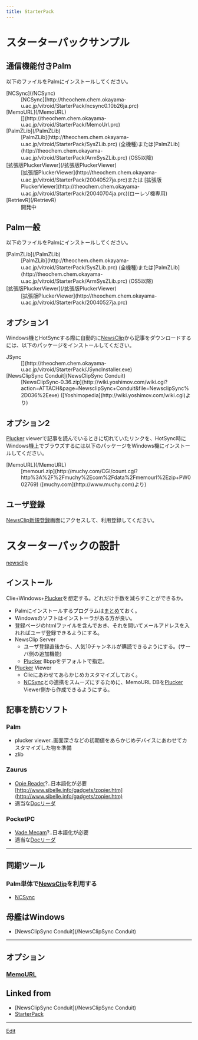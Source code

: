 ```yaml
---
title: StarterPack
---
```


# スターターパックサンプル


## 通信機能付きPalm

以下のファイルをPalmにインストールしてください。

<dl>
  <dt>[NCSync](/NCSync)</dt><dd>[NCSync](http://theochem.chem.okayama-u.ac.jp/vitroid/StarterPack/ncsync0.10b26ja.prc)
</dd>
  <dt>[MemoURL](/MemoURL)</dt><dd>[](http://theochem.chem.okayama-u.ac.jp/vitroid/StarterPack/MemoUrl.prc)
</dd>
  <dt>[PalmZLib](/PalmZLib)</dt><dd>[PalmZLib](http://theochem.chem.okayama-u.ac.jp/vitroid/StarterPack/SysZLib.prc) (全機種)または[PalmZLib](http://theochem.chem.okayama-u.ac.jp/vitroid/StarterPack/ArmSysZLib.prc) (OS5以降)
</dd>
  <dt>[拡張版PluckerViewer](/拡張版PluckerViewer)</dt><dd>[拡張版PluckerViewer](http://theochem.chem.okayama-u.ac.jp/vitroid/StarterPack/20040527ja.prc)または [拡張版PluckerViewer](http://theochem.chem.okayama-u.ac.jp/vitroid/StarterPack/20040704ja.prc)(ローレゾ機専用)
</dd>
  <dt>[RetrievR](/RetrievR)</dt><dd>開発中
</dd>
</dl>

## Palm一般

以下のファイルをPalmにインストールしてください。

<dl>
  <dt>[PalmZLib](/PalmZLib)</dt><dd>[PalmZLib](http://theochem.chem.okayama-u.ac.jp/vitroid/StarterPack/SysZLib.prc) (全機種)または[PalmZLib](http://theochem.chem.okayama-u.ac.jp/vitroid/StarterPack/ArmSysZLib.prc) (OS5以降)
</dd>
  <dt>[拡張版PluckerViewer](/拡張版PluckerViewer)</dt><dd>[拡張版PluckerViewer](http://theochem.chem.okayama-u.ac.jp/vitroid/StarterPack/20040527ja.prc)
</dd>
</dl>

## オプション1

Windows機とHotSyncする際に自動的に[NewsClip](/NewsClip)から記事をダウンロードするには、以下のパッケージをインストールしてください。

<dl>
  <dt>JSync</dt><dd>[](http://theochem.chem.okayama-u.ac.jp/vitroid/StarterPack/JSyncInstaller.exe)
</dd>
  <dt>[NewsClipSync Conduit](NewsClipSync Conduit)</dt><dd>[NewsClipSync-0.36.zip](http://wiki.yoshimov.com/wiki.cgi?action=ATTACH&page=NewsclipSync+Conduit&file=NewsclipSync%2D036%2Eexe) ([Yoshimopedia](http://wiki.yoshimov.com/wiki.cgi)より)
</dd>
</dl>

## オプション2

[Plucker](/Plucker) viewerで記事を読んでいるときに切れていたリンクを、HotSync時にWindows機上でブラウズするには以下のパッケージをWindows機にインストールしてください。

<dl>
  <dt>[MemoURL](/MemoURL)</dt><dd>[memourl.zip](http://muchy.com/CGI/count.cgi?http%3A%2F%2Fmuchy%2Ecom%2Fdata%2Fmemourl%2Ezip+PW002769) ([muchy.com](http://www.muchy.com)より)
</dd>
</dl>

## ユーザ登録

[NewsClip新規登録](http://newsclip.chem.nagoya-u.ac.jp/cgi-bin/newsclip.cgi?Register=1)画面にアクセスして、利用登録してください。


# スターターパックの設計

[newsclip](/newsclip)


## インストール

Clie+Windows+[Plucker](/Plucker)を想定する。どれだけ手数を減らすことができるか。

* Palmにインストールするプログラムは[まとめ](/まとめ)ておく。
* Windowsのソフトはインストーラがある方が良い。
* 登録ページのhtmlファイルを含んでおき、それを開いてメールアドレスを入れればユーザ登録できるようにする。
* NewsClip Server
   * ユーザ登録直後から、人気10チャンネルが購読できるようにする。(サーバ側の追加機能)
   * [Plucker](/Plucker) 8bppをデフォルトで指定。
* [Plucker](/Plucker) Viewer
   * Clieにあわせてあらかじめカスタマイズしておく。
   * [NCSync](/NCSync)との連携をスムーズにするために、MemoURL DBを[Plucker](/Plucker) Viewer側から作成できるようにする。



## 記事を読むソフト


### Palm

* plucker viewer..画面深さなどの初期値をあらかじめデバイスにあわせてカスタマイズした物を準備
* zlib

### Zaurus

* [Opie Reader](http://www.timwentford.uklinux.net/)?..日本語化が必要 [http://www.sibelle.info/gadgets/zopier.htm](http://www.sibelle.info/gadgets/zopier.htm)
* 適当な[Docリーダ](/Docリーダ)

### PocketPC

* [Vade Mecam](http://sourceforge.net/projects/vade-mecum)?..日本語化が必要
* 適当な[Docリーダ](/Docリーダ)
----


## 同期ツール


### Palm単体で[NewsClip](/NewsClip)を利用する

* [NCSync](/NCSync)

## 母艦はWindows

* [NewsClipSync Conduit](/NewsClipSync Conduit)
----


## オプション


### [MemoURL](/MemoURL)



[](http://theochem.chem.okayama-u.ac.jp/vitroid/StarterPack/MemoUrl.prc)

[](http://theochem.chem.okayama-u.ac.jp/vitroid/StarterPack/JSyncInstaller.exe)









## Linked from

* [NewsClipSync Conduit](/NewsClipSync Conduit)
* [StarterPack](/StarterPack)


----

[Edit](https://github.com/vitroid/vitroid.github.io/edit/master/MD/StarterPack.md)


